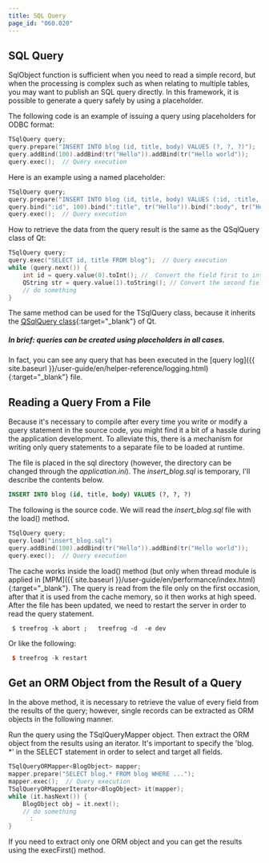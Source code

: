 ```yaml
---
title: SQL Query
page_id: "060.020"
---
```


## SQL Query

SqlObject function is sufficient when you need to read a simple record, but when the processing is complex such as when relating to multiple tables, you may want to publish an SQL query directly. In this framework, it is possible to generate a query safely by using a placeholder.

The following code is an example of issuing a query using placeholders for ODBC format:

```c++
TSqlQuery query;
query.prepare("INSERT INTO blog (id, title, body) VALUES (?, ?, ?)");
query.addBind(100).addBind(tr("Hello")).addBind(tr("Hello world"));
query.exec();  // Query execution
```

Here is an example using a named placeholder:

```c++
TSqlQuery query;
query.prepare("INSERT INTO blog (id, title, body) VALUES (:id, :title, :body)");
query.bind(":id", 100).bind(":title", tr("Hello")).bind(":body", tr("Hello world"));
query.exec();  // Query execution
```

How to retrieve the data from the query result is the same as the QSqlQuery class of Qt:

```c++
TSqlQuery query;
query.exec("SELECT id, title FROM blog");  // Query execution
while (query.next()) {
    int id = query.value(0).toInt(); //  Convert the field first to int type
    QString str = query.value(1).toString(); // Convert the second field to QString type
    // do something
}
```

The same method can be used for the TSqlQuery class, because it inherits the [QSqlQuery class](http://doc.qt.io/qt-4.8/qsqlquery.html){:target="_blank"} of Qt.

##### In brief: queries can be created using placeholders in all cases.

In fact, you can see any query that has been executed in the [query log]({{ site.baseurl }}/user-guide/en/helper-reference/logging.html){:target="_blank"} file.

## Reading a Query From a File

Because it's necessary to compile after every time you write or modify a query statement in the source code, you might find it a bit of a hassle during the application development. To alleviate this, there is a mechanism for writing only query statements to a separate file to be loaded at runtime.

The file is placed in the sql directory (however, the directory can be changed through the *application.ini*). The *insert_blog.sql* is temporary, I'll describe the contents below.

```sql
INSERT INTO blog (id, title, body) VALUES (?, ?, ?)
```

The following is the source code. We will read the *insert_blog.sql* file with the load() method.

```c++
TSqlQuery query;
query.load("insert_blog.sql")
query.addBind(100).addBind(tr("Hello")).addBind(tr("Hello world"));
query.exec();  // Query execution
```

The cache works inside the load() method (but only when thread module is applied in [MPM]({{ site.baseurl }}/user-guide/en/performance/index.html){:target="_blank"}. The query is read from the file only on the first occasion, after that it is used from the cache memory, so it then works at high speed.<br>
After the file has been updated, we need to restart the server in order to read the query statement.

```
 $ treefrog -k abort ;   treefrog -d  -e dev
```

Or like the following:

```c++
 $ treefrog -k restart
```

## Get an ORM Object from the Result of a Query

In the above method, it is necessary to retrieve the value of every field from the results of the query; however, single records can be extracted as ORM objects in the following manner.

Run the query using the TSqlQueryMapper object. Then extract the ORM object from the results using an iterator. It's important to specify the 'blog. *' in the SELECT statement in order to select and target all fields.

```c++
TSqlQueryORMapper<BlogObject> mapper;
mapper.prepare("SELECT blog.* FROM blog WHERE ...");
mapper.exec();  // Query execution
TSqlQueryORMapperIterator<BlogObject> it(mapper);
while (it.hasNext()) {
    BlogObject obj = it.next();
    // do something
      :
}
```

If you need to extract only one ORM object and you can get the results using the execFirst() method.